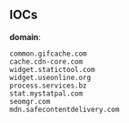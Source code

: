 
## IOCs

__domain__:

```text
common.gifcache.com
cache.cdn-core.com
widget.statictool.com
widget.useonline.org
process.services.bz
stat.mystatpal.com
seomgr.com
mdn.safecontentdelivery.com
```
